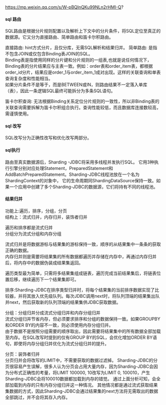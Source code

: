 https://mp.weixin.qq.com/s/W-pBQInQKu99NLn2rHMI-Q?

#### sql 路由
SQL路由是根据分片规则配置以及解析上下文中的分片条件，将SQL定位至真正的数据源。它又分为直接路由、简单路由和笛卡尔积路由。  

直接路由: hint方式分片，且仅分库，无需SQL解析和结果归并。
简单路由: 是指不包含JOIN或仅包含Binding表JOIN的SQL。  
          Binding表是指使用同样的分片键和分片规则的一组表,也就是说任何情况下，Binding表的分片结果应与主表一致。例如：order表和order_item表，都根据order_id分片，结果应是order_1与order_item_1成对出现。这样的关联查询和单表查询复杂度和性能相当。  
          如果分片条件不是等于，而是BETWEEN或IN，则路由结果不一定落入单库（表），因此一条逻辑SQL最终可能拆分为多条SQL语句。  
          
笛卡尔积查询: 无法根据Binding关系定位分片规则的一致性，所以非Binding表的关联查询需要拆解为笛卡尔积组合执行。查询性能较低，而且数据库连接数较高，需谨慎使用。  


#### sql 改写
SQL改写分为正确性改写和优化改写两部分。

#### sql执行
路由至真实数据源后，Sharding -JDBC将采用多线程并发执行SQL。
它用3种执行引擎分别对应处理Statement，PreparedStatement和AddBatchPreparedStatement。Sharding-JDBC线程池放在一个名为ShardingContext的对象中，
它的生命周期同ShardingDataSource保持一致。如果一个应用中创建了多个Sharding-JDBC的数据源，它们将持有不同的线程池。


#### 结果归并
功能上:遍历，排序，分组，分页  
结构上：流式归并，内存归并，装饰者归并  

遍历和排序都是流式归并  
分组分为流式分组和内存分组  

流式归并是将数据游标与结果集的游标保持一致，顺序的从结果集中一条条的获取正确的数据。  
内存归并则是需要将结果集的所有数据都遍历并存储在内存中，再通过内存归并后，将内存中的数据伪装成结果集返回。

遍历类型最为简单，只需将多结果集组成链表，遍历完成当前结果集后，将链表位置后移，继续遍历下一个结果集即可。  

排序:Sharding-JDBC在排序类型归并时，将每个结果集的当前排序数据实现了比较器，并将其放入优先级队列。每次JDBC调用next时，将队列顶端的结果集出队并next，然后获取新的队列顶端的结果集供JDBC获取数据。

分组：分组归并分成流式分组归并和内存分组归并  
流式分组归并节省内存，但必须要求排序和分组的数据保持一致。如果GROUPBY和ORDER BY的内容不一致，则必须使用内存分组归并。  
由于数据不是按照分组需要的顺序取出，因此需要将结果集中的所有数据全部加载至内存。在SQL改写时提到的仅有GROUP BY的SQL，会优化增加ORDER BY语句，即使将内存分组归并优化为流式分组归并的提升。

分页：装饰者归并  
分页归并会将改写的LIMIT中，不需要获取的数据过滤掉。
Sharding-JDBC的分页很容易产生误解，很多人认为分页会占用大量内存，因为Sharding-JDBC会因为分布式正确性的考量，将LIMIT 100000, 10改写为LIMIT 0, 100010，产生Sharding-JDBC会将100010数据都加载到内存的错觉。
通过上面分析可知，会全部加载到内存的只有内存分组归并这一种情况。
其他情况都是通过流式获取结果集数据的方式，因此Sharding-JDBC会通过结果集的next方法将无需取出的数据全部跳过，并不会将其存入内存。
